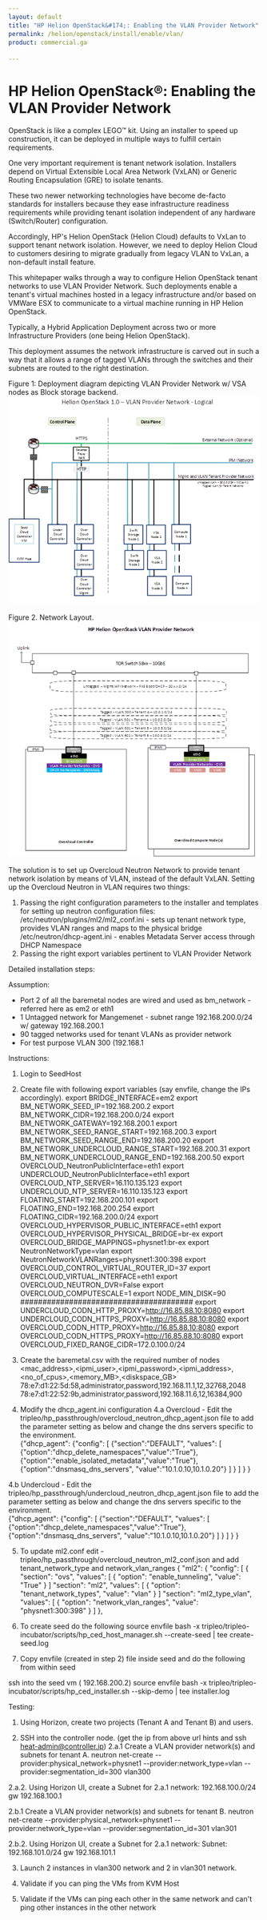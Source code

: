 ```yaml
---
layout: default
title: "HP Helion OpenStack&#174;: Enabling the VLAN Provider Network"
permalink: /helion/openstack/install/enable/vlan/
product: commercial.ga

---
```

<!--UNDER REVISION-->


<script>

function PageRefresh {
onLoad="window.refresh"
}

PageRefresh();

</script>
<!--
<p style="font-size: small;"> <a href="/helion/openstack/install/ovsvapp/">&#9664; PREV</a> | <a href="/helion/openstack/install-overview/">&#9650; UP</a> | <a href="/helion/openstack/related-links/">NEXT &#9654;</a> </p>
-->
# HP Helion OpenStack&#174;: Enabling the VLAN Provider Network

OpenStack is like a complex LEGO&trade; kit. Using an installer to speed up construction, it can be deployed in multiple ways to fulfill certain requirements. 

One very important requirement is tenant network isolation.  Installers depend on Virtual Extensible Local Area Network (VxLAN) or Generic Routing Encapsulation (GRE) to isolate tenants.  

These two newer networking technologies have become de-facto standards for installers because they ease infrastructure readiness requirements while providing tenant isolation independent of any hardware (Switch/Router) configuration. 

Accordingly, HP's Helion OpenStack (Helion Cloud) defaults to VxLan to support tenant network isolation. However, we need to deploy Helion Cloud to customers desiring to migrate gradually from legacy VLAN to VxLan, a non-default install feature. 

This whitepaper walks through a way to configure Helion OpenStack tenant networks to use VLAN Provider Network. Such deployments enable a tenant's virtual machines hosted in a legacy infrastructure and/or based on VMWare ESX to communicate to a virtual machine running in HP Helion OpenStack. 

Typically, a Hybrid Application Deployment across two or more Infrastructure Providers (one being Helion OpenStack).
	
This deployment assumes the network infrastructure is carved out in such a way that it allows a range of tagged VLANs through the switches and their subnets are routed to the right destination. 

 
Figure 1: Deployment diagram depicting VLAN Provider Network w/ VSA nodes as Block storage backend. 
<img src="/media/vlan.provider.network.logical.png">


Figure 2. Network Layout. 
<img src="/media/vlan.network.layout.png">



The solution is to set up Overcloud Neutron Network to provide tenant network isolation by means of VLAN, instead of the default VxLAN. Setting up the Overcloud Neutron in VLAN requires two things:
1.	Passing the right configuration parameters to the installer and templates for setting up neutron configuration files: 
/etc/neutron/plugins/ml2/ml2_conf.ini - sets up tenant network type, provides VLAN ranges and maps to the physical bridge
/etc/neutron/dhcp-agent.ini - enables Metadata Server access through DHCP Namespace
2.	Passing the right export variables pertinent to VLAN Provider Network 

Detailed installation steps:

Assumption:

* Port 2 of all the baremetal nodes are wired and used as bm_network - referred here as em2 or eth1
* 1 Untagged network for Mangemenet - subnet range 192.168.200.0/24 w/ gateway 192.168.200.1
* 90 tagged networks used for tenant VLANs as provider network
* For test purpose VLAN 300 (192.168.1

Instructions:

1. Login to SeedHost
2. Create file with following export variables (say envfile, change the IPs accordingly). 
export BRIDGE_INTERFACE=em2
export BM_NETWORK_SEED_IP=192.168.200.2
export BM_NETWORK_CIDR=192.168.200.0/24
export BM_NETWORK_GATEWAY=192.168.200.1
export BM_NETWORK_SEED_RANGE_START=192.168.200.3
export BM_NETWORK_SEED_RANGE_END=192.168.200.20
export BM_NETWORK_UNDERCLOUD_RANGE_START=192.168.200.31
export BM_NETWORK_UNDERCLOUD_RANGE_END=192.168.200.50
export OVERCLOUD_NeutronPublicInterface=eth1
export UNDERCLOUD_NeutronPublicInterface=eth1
export OVERCLOUD_NTP_SERVER=16.110.135.123
export UNDERCLOUD_NTP_SERVER=16.110.135.123
export FLOATING_START=192.168.200.101
export FLOATING_END=192.168.200.254
export FLOATING_CIDR=192.168.200.0/24
export OVERCLOUD_HYPERVISOR_PUBLIC_INTERFACE=eth1
export OVERCLOUD_HYPERVISOR_PHYSICAL_BRIDGE=br-ex
export OVERCLOUD_BRIDGE_MAPPINGS=physnet1:br-ex
export NeutronNetworkType=vlan
export NeutronNetworkVLANRanges=physnet1:300:398
export OVERCLOUD_CONTROL_VIRTUAL_ROUTER_ID=37
export OVERCLOUD_VIRTUAL_INTERFACE=eth1
export OVERCLOUD_NEUTRON_DVR=False
export OVERCLOUD_COMPUTESCALE=1
export NODE_MIN_DISK=90
#######################################
export UNDERCLOUD_CODN_HTTP_PROXY=http://16.85.88.10:8080
export UNDERCLOUD_CODN_HTTPS_PROXY=http://16.85.88.10:8080
export OVERCLOUD_CODN_HTTP_PROXY=http://16.85.88.10:8080
export OVERCLOUD_CODN_HTTPS_PROXY=http://16.85.88.10:8080
export OVERCLOUD_FIXED_RANGE_CIDR=172.0.100.0/24
3. Create the baremetal.csv with the required number of nodes
<mac_address>,<ipmi_user>,<ipmi_password>,<ipmi_address>,<no_of_cpus>,<memory_MB>,<diskspace_GB> 
    78:e7:d1:22:5d:58,administrator,password,192.168.11.1,12,32768,2048
    78:e7:d1:22:52:9b,administrator,password,192.168.11.6,12,16384,900

4. Modify the dhcp_agent.ini configuration 
4.a Overcloud - Edit the tripleo/hp_passthrough/overcloud_neutron_dhcp_agent.json file to add the parameter setting as below and change the dns servers specific to the environment.  
 {"dhcp_agent":
  {"config":
    [
      {"section":"DEFAULT",
        "values":
          [
            {"option":"dhcp_delete_namespaces","value":"True"},
            {"option":"enable_isolated_metadata","value":"True"},
            {"option":"dnsmasq_dns_servers", "value":"10.1.0.10,10.1.0.20"}
          ]
      }
    ]
  }
}

4.b Undercloud - Edit the tripleo/hp_passthrough/undercloud_neutron_dhcp_agent.json file to add the parameter setting as below and change the dns servers specific to the environment.  
{"dhcp_agent":
  {"config":
    [
      {"section":"DEFAULT",
        "values":
          [
            {"option":"dhcp_delete_namespaces","value":"True"},
            {"option":"dnsmasq_dns_servers", "value":"10.1.0.10,10.1.0.20"}
          ]
      }
    ]
  }
}

5. To update ml2.conf edit - tripleo/hp_passthrough/overcloud_neutron_ml2_conf.json and add tenant_network_type and network_vlan_ranges
    {
       "ml2": {
            "config": [
                {
                    "section": "ovs",
                    "values": [
                        {
                            "option": "enable_tunneling",
                            "value": "True"
                        }
                    ]
    			    "section": "ml2",
                    "values": [
                        {
                            "option": "tenant_network_types",
                            "value": "vlan"
                        }
    				]
    				"section": "ml2_type_vlan",
                    "values": [	
                        {
                            "option": "network_vlan_ranges",
                            "value": "physnet1:300:398"
                        }
                    ]
                },
				
6. To create seed do the following 
source envfile
bash -x tripleo/tripleo-incubator/scripts/hp_ced_host_manager.sh --create-seed | tee  create-seed.log

7. Copy envfile (created in step 2)  file inside seed and do the following from within seed

ssh into the seed vm ( 192.168.200.2)
source envfile
bash -x tripleo/tripleo-incubator/scripts/hp_ced_installer.sh --skip-demo | tee installer.log
           

Testing:

1. Using Horizon, create two projects (Tenant A and Tenant B) and users. 

2. SSH into the controller node. (get the ip from above url hints and ssh heat-admin@controller.ip)
2.a.1 Create a VLAN provider network(s) and subnets for tenant A. 
neutron net-create --provider:physical_network=physnet1 --provider:network_type=vlan --provider:segmentation_id=300 vlan300

2.a.2. Using Horizon UI, create a Subnet for 2.a.1 network: 192.168.100.0/24 gw 192.168.100.1
     
2.b.1 Create a VLAN provider network(s) and subnets for tenant B.
neutron net-create --provider:physical_network=physnet1 --provider:network_type=vlan --provider:segmentation_id=301 vlan301

2.b.2. Using Horizon UI, create a Subnet for 2.a.1 network: Subnet: 192.168.101.0/24 gw 192.168.101.1
 
3. Launch 2 instances in vlan300 network and 2 in vlan301 network. 
 
4. Validate if you can ping the VMs from KVM Host
 
5. Validate if the VMs can ping each other in the same network and can't ping other instances in the other network

